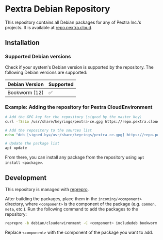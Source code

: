 # Pextra Debian Repository

This repository contains all Debian packages for any of Pextra Inc.'s projects. It is available at [repo.pextra.cloud](http://repo.pextra.cloud/debian).

## Installation

### Supported Debian versions

Check if your system's Debian version is supported by the repository. The following Debian versions are supported:

| Debian Version | Supported |
|----------------|-----------|
| Bookworm (12)  | ✅        |

### Example: Adding the repository for Pextra CloudEnvironment

```bash
# Add the GPG key for the repository (signed by the master key)
curl -fSsLo /usr/share/keyrings/pextra-ce.gpg https://repo.pextra.cloud/debian/cloudenvironment/key.gpg

# Add the repository to the sources list
echo "deb [signed-by=/usr/share/keyrings/pextra-ce.gpg] https://repo.pextra.cloud/debian/cloudenvironment bookworm common meta" > /etc/apt/sources.list.d/pextra-ce.list

# Update the package list
apt update
```

From there, you can install any package from the repository using `apt install <package>`.

## Development

This repository is managed with [reprepro](https://deb.moep.com/manual.html/).

After building the packages, place them in the `incoming/<component>` directory, where `<component>` is the component of the package (e.g. `common`, `meta`, etc.). Run the following command to add the packages to the repository:

```bash
reprepro -b debian/cloudenvironment -C <component> includedeb bookworm incoming/<component>/*.deb
```
Replace `<component>` with the component of the package you want to add.